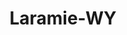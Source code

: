 ---
title: Laramie-WY
slug: laramie-wy
f_state:
- cms/state/wyoming.md
f_locations:
- cms/payday-loan/advance-america-2585.md
- cms/payday-loan/b-r-check-holders-5037.md
- cms/payday-loan/check-into-cash-12650.md
- cms/payday-loan/credicheck-of-wyoming-15465.md
- cms/payday-loan/mister-money-20941.md
- cms/payday-loan/mister-money-usa-20989.md
- cms/payday-loan/money-lenders-21293.md
- cms/payday-loan/money-lenders-21299.md
- cms/payday-loan/money-lenders-21300.md
updated-on: '2024-05-30T13:41:28.615Z'
created-on: '2024-05-30T13:41:28.615Z'
published-on: '2024-05-30T13:54:32.469Z'
f_city: Laramie
layout: '[city].html'
tags: city
---